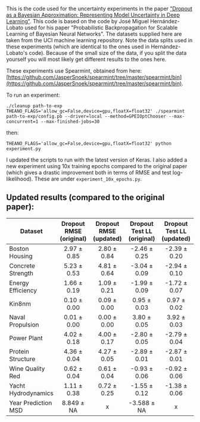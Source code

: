 This is the code used for the uncertainty experiments in the paper ["Dropout as a Bayesian Approximation: Representing Model Uncertainty in Deep Learning"](http://mlg.eng.cam.ac.uk/yarin/publications.html#Gal2015Dropout). This code is based on the code by José Miguel Hernández-Lobato used for his paper "Probabilistic Backpropagation for Scalable Learning of Bayesian Neural Networks". The datasets supplied here are taken from the UCI machine learning repository. Note the data splits used in these experiments (which are identical to the ones used in Hernández-Lobato's code). Because of the small size of the data, if you split the data yourself you will most likely get different results to the ones here.

These experiments use Spearmint, obtained from here: [https://github.com/JasperSnoek/spearmint/tree/master/spearmint/bin](https://github.com/JasperSnoek/spearmint/tree/master/spearmint/bin).

To run an experiment:

```
./cleanup path-to-exp
THEANO_FLAGS='allow_gc=False,device=gpu,floatX=float32' ./spearmint path-to-exp/config.pb --driver=local --method=GPEIOptChooser --max-concurrent=1 --max-finished-jobs=30
```
then:
```
THEANO_FLAGS='allow_gc=False,device=gpu,floatX=float32' python experiment.py
```

I updated the scripts to run with the latest version of Keras. I also added a new experiment using 10x training epochs compared to the original paper (which gives a drastic improvement both in terms of RMSE and test log-likelihood). These are under `experiment_10x_epochs.py`.

## Updated results (compared to the original paper):

Dataset | Dropout RMSE (original) | Dropout RMSE (updated) | Dropout Test LL (original) | Dropout Test LL (updated)
--- | :---: | :---: | :---: | :---:
Boston Housing      | 2.97 ± 0.85 | 2.80 ± 0.84 | -2.46 ± 0.25 | -2.39 ± 0.20
Concrete Strength   | 5.23 ± 0.53 | 4.81 ± 0.64 | -3.04 ± 0.09 | -2.94 ± 0.10
Energy Efficiency   | 1.66 ± 0.19 | 1.09 ± 0.21 | -1.99 ± 0.09 | -1.72 ± 0.07
Kin8nm              | 0.10 ± 0.00 | 0.09 ± 0.00 | 0.95 ± 0.03 | 0.97 ± 0.02
Naval Propulsion    | 0.01 ± 0.00 | 0.00 ± 0.00 | 3.80 ± 0.05 | 3.92 ± 0.03
Power Plant         | 4.02 ± 0.18 | 4.00 ± 0.17 | -2.80 ± 0.05 | -2.79 ± 0.04
Protein Structure   | 4.36 ± 0.04 | 4.27 ± 0.05 | -2.89 ± 0.01 | -2.87 ± 0.01
Wine Quality Red    | 0.62 ± 0.04 | 0.61 ± 0.04 | -0.93 ± 0.06 | -0.92 ± 0.06
Yacht Hydrodynamics | 1.11 ± 0.38 | 0.72 ± 0.25 | -1.55 ± 0.12 | -1.38 ± 0.06
Year Prediction MSD | 8.849 ± NA | x | -3.588 ± NA | x